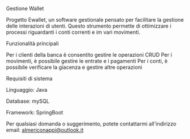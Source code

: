 Gestione Wallet

Progetto Ewallet, un software gestionale pensato per facilitare la gestione delle interazioni  di utenti. 
Questo strumento permette di ottimizzare i processi riguardanti i conti correnti e im vari movimenti.

Funzionalità principali

Per i clienti della banca  è consentito gestire le operazioni CRUD
Per i movimenti, è possibile gestire le entrate e i pagamenti
Per i conti, è possibile verificare la giacenza e gestire altre operazioni

Requisiti di sistema

Linguaggio: Java

Database: mySQL

Framework: SpringBoot

Per qualsiasi domanda o suggerimento, potete contattarmi all'indirizzo email: almericonappi@outlook.it
